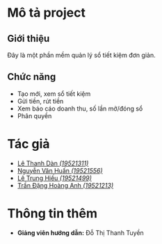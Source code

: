 # Mô tả project
## Giới thiệu
Đây là một phần mềm quản lý sổ tiết kiệm đơn giản.
## Chức năng
- Tạo mới, xem sổ tiết kiệm
- Gửi tiền, rút tiền
- Xem báo cáo doanh thu, số lần mở/đóng sổ
- Phân quyền
# Tác giả
- [Lê Thanh Dàn *(19521311)*](https://github.com/thanhdancodoc)
- [Nguyễn Văn Huấn *(19521556)*](https://github.com/Yud-Bet)
- [Lê Trung Hiếu *(19521499)*](https://github.com/kakabanlaai)
- [Trần Đặng Hoàng Anh *(19521213)*](https://github.com/TranDangHoangAnh)
# Thông tin thêm
- **Giảng viên hướng dẫn:** Đỗ Thị Thanh Tuyền
